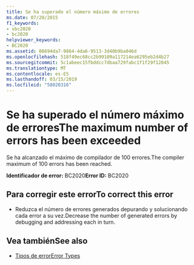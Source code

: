 ```yaml
---
title: Se ha superado el número máximo de errores
ms.date: 07/20/2015
f1_keywords:
- vbc2020
- bc2020
helpviewer_keywords:
- BC2020
ms.assetid: 08694da7-9864-4da6-9513-3d40b9ba046d
ms.openlocfilehash: 518f49ec68cc2b99109a117214ea6295eb2d4b27
ms.sourcegitcommit: 5c1abeec15fbddcc7dbaa729fabc1f1f29f12045
ms.translationtype: MT
ms.contentlocale: es-ES
ms.lasthandoff: 03/15/2019
ms.locfileid: "58020316"
---
```

# <a name="the-maximum-number-of-errors-has-been-exceeded"></a><span data-ttu-id="5610f-102">Se ha superado el número máximo de errores</span><span class="sxs-lookup"><span data-stu-id="5610f-102">The maximum number of errors has been exceeded</span></span>
<span data-ttu-id="5610f-103">Se ha alcanzado el máximo de compilador de 100 errores.</span><span class="sxs-lookup"><span data-stu-id="5610f-103">The compiler maximum of 100 errors has been reached.</span></span>  
  
 <span data-ttu-id="5610f-104">**Identificador de error:** BC2020</span><span class="sxs-lookup"><span data-stu-id="5610f-104">**Error ID:** BC2020</span></span>  
  
## <a name="to-correct-this-error"></a><span data-ttu-id="5610f-105">Para corregir este error</span><span class="sxs-lookup"><span data-stu-id="5610f-105">To correct this error</span></span>  
  
-   <span data-ttu-id="5610f-106">Reduzca el número de errores generados depurando y solucionando cada error a su vez.</span><span class="sxs-lookup"><span data-stu-id="5610f-106">Decrease the number of generated errors by debugging and addressing each in turn.</span></span>  
  
## <a name="see-also"></a><span data-ttu-id="5610f-107">Vea también</span><span class="sxs-lookup"><span data-stu-id="5610f-107">See also</span></span>

- [<span data-ttu-id="5610f-108">Tipos de error</span><span class="sxs-lookup"><span data-stu-id="5610f-108">Error Types</span></span>](../../visual-basic/programming-guide/language-features/error-types.md)

